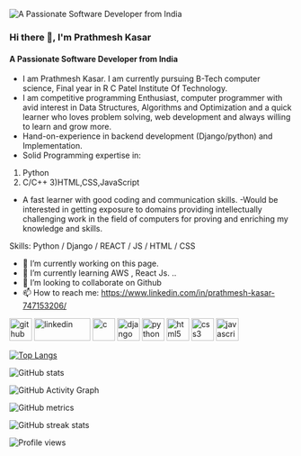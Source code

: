 ![A Passionate Software Developer from India](https://media.licdn.com/dms/image/C4D16AQH6acaXf2-Srw/profile-displaybackgroundimage-shrink_350_1400/0/1629284070126?e=1678924800&v=beta&t=baHer4haw8A7UbfPDvsLpafwZS1EcbgDw47tvqhnjgc)
### Hi there 👋, I'm Prathmesh Kasar
#### A Passionate Software Developer from India

- I am Prathmesh Kasar. I am currently pursuing B-Tech computer science, Final year in R C Patel Institute Of Technology.
- I am competitive programming Enthusiast, computer programmer with avid interest in Data Structures, Algorithms and Optimization and a quick learner who loves problem solving, web development and always willing to learn and grow more.
- Hand-on-experience in backend development (Django/python) and Implementation.
- Solid Programming expertise in:
1) Python
2) C/C++
3)HTML,CSS,JavaScript
- A fast learner with good coding and communication skills.
-Would be interested in getting exposure to domains providing intellectually challenging work in the field of computers for proving and enriching my knowledge and skills.

Skills: Python / Django / REACT / JS / HTML / CSS

- 🔭 I’m currently working on this page. 
- 🌱 I’m currently learning AWS , React Js. .. 
- 👯 I’m looking to collaborate on Github 
- 📫 How to reach me: https://www.linkedin.com/in/prathmesh-kasar-747153206/ 


[<img src='https://cdn.jsdelivr.net/npm/simple-icons@3.0.1/icons/github.svg' alt='github' height='40' >](https://github.com/Prathm18)  [<img src='https://cdn.jsdelivr.net/npm/simple-icons@3.0.1/icons/linkedin.svg' alt='linkedin' height='40' width='100'>](https://www.linkedin.com/in/https://www.linkedin.com/in/prathmesh-kasar-747153206//)  [<img src='https://cdn.jsdelivr.net/npm/simple-icons@3.0.1/icons/c.svg' alt='c' height='40'>](https://www.linkedin.com/in/prathmesh-kasar-747153206/)  [<img src='https://cdn.jsdelivr.net/npm/simple-icons@3.0.1/icons/django.svg' alt='django' height='40'>](https://www.linkedin.com/in/prathmesh-kasar-747153206/)  [<img src='https://cdn.jsdelivr.net/npm/simple-icons@3.0.1/icons/python.svg' alt='python' height='40'>](https://www.linkedin.com/in/prathmesh-kasar-747153206/)  [<img src='https://cdn.jsdelivr.net/npm/simple-icons@3.0.1/icons/html5.svg' alt='html5' height='40'>](https://www.linkedin.com/in/prathmesh-kasar-747153206/)  [<img src='https://cdn.jsdelivr.net/npm/simple-icons@3.0.1/icons/css3.svg' alt='css3' height='40'>](https://www.linkedin.com/in/prathmesh-kasar-747153206/)  [<img src='https://cdn.jsdelivr.net/npm/simple-icons@3.0.1/icons/javascript.svg' alt='javascript' height='40'>](https://www.linkedin.com/in/prathmesh-kasar-747153206/)  

[![Top Langs](https://github-readme-stats.vercel.app/api/top-langs/?username=Prathm18)](https://github.com/anuraghazra/github-readme-stats)

![GitHub stats](https://github-readme-stats.vercel.app/api?username=Prathm18&show_icons=true)  

![GitHub Activity Graph](https://activity-graph.herokuapp.com/graph?username=Prathm18)  

![GitHub metrics](https://metrics.lecoq.io/Prathm18)  

![GitHub streak stats](https://streak-stats.demolab.com/?user=Prathm18)  

![Profile views](https://gpvc.arturio.dev/Prathm18)  
